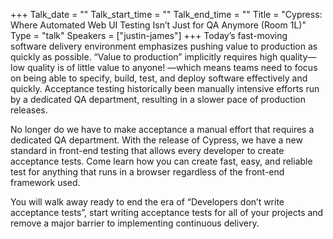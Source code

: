 +++
Talk_date = ""
Talk_start_time = ""
Talk_end_time = ""
Title = "Cypress: Where Automated Web UI Testing Isn’t Just for QA Anymore (Room 1L)"
Type = "talk"
Speakers = ["justin-james"]
+++
Today’s fast-moving software delivery environment emphasizes pushing value to production as quickly as possible. “Value to production” implicitly requires high quality—low quality is of little value to anyone! —which means teams need to focus on being able to specify, build, test, and deploy software effectively and quickly. Acceptance testing historically been manually intensive efforts run by a dedicated QA department, resulting in a slower pace of production releases.

No longer do we have to make acceptance a manual effort that requires a dedicated QA department.   With the release of Cypress, we have a new standard in front-end testing that allows every developer to create acceptance tests.  Come learn how you can create fast, easy, and reliable test for anything that runs in a browser regardless of the front-end framework used.

You will walk away ready to end the era of “Developers don’t write acceptance tests”, start writing acceptance tests for all of your projects and remove a major barrier to implementing continuous delivery.
